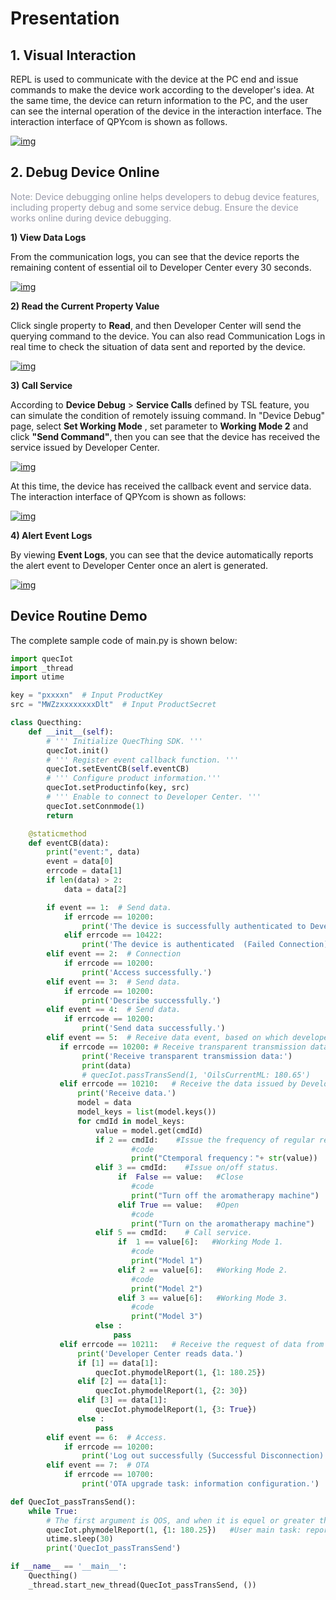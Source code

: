 # Presentation

## **1. Visual Interaction**

REPL is used to communicate with the device at the PC end and issue commands to make the device work according to the developer's idea.    At the same time, the device can return information to the PC, and the user can see the internal operation of the device in the interaction interface.     The interaction interface of QPYcom is shown as follows.


<a data-fancybox title="img" href="/en/deviceDevelop/wifi/speediness/resource/QuecPython/Speediness-QuecPython-09.png">![img](/en/deviceDevelop/wifi/speediness/resource/QuecPython/Speediness-QuecPython-09.png)</a>



## __2. Debug Device Online__

<font color=#999AAA >Note: Device debugging online helps developers to debug device features, including property debug and some service debug. Ensure the device works online during device debugging.</font>

__1) View Data Logs__

From the communication logs, you can see that the device reports the remaining content of essential oil to Developer Center every 30 seconds.

<a data-fancybox title="img" href="/en/deviceDevelop/wifi/speediness/resource/QuecPython/Speediness-QuecPython-10.png">![img](/en/deviceDevelop/wifi/speediness/resource/QuecPython/Speediness-QuecPython-10.png)</a>


__2) Read the Current Property Value__

Click single property to __Read__, and then Developer Center will send the querying command to the device. You can also read Communication Logs in real time to check the situation of data sent and reported by the device.

<a data-fancybox title="img" href="/en/deviceDevelop/wifi/speediness/resource/QuecPython/Speediness-QuecPython-11.png">![img](/en/deviceDevelop/wifi/speediness/resource/QuecPython/Speediness-QuecPython-11.png)</a>

__3) Call Service__

According to __Device Debug__ > __Service Calls__ defined by TSL feature, you can simulate the condition of remotely issuing command. In "Device Debug" page, select __Set Working Mode__ , set parameter to __Working Mode 2__ and click __"Send Command"__, then you can see that the device has received the service issued by Developer Center.

<a data-fancybox title="img" href="/en/deviceDevelop/wifi/speediness/resource/QuecPython/Speediness-QuecPython-12.png">![img](/en/deviceDevelop/wifi/speediness/resource/QuecPython/Speediness-QuecPython-12.png)</a>


At this time, the device has received the callback event and service data. The interaction interface of QPYcom is shown as follows:


<a data-fancybox title="img" href="/en/deviceDevelop/wifi/speediness/resource/QuecPython/Speediness-QuecPython-13.png">![img](/en/deviceDevelop/wifi/speediness/resource/QuecPython/Speediness-QuecPython-13.png)</a>


__4) Alert Event Logs__

By viewing __Event Logs__, you can see that the device automatically reports the alert event to Developer Center once an alert is generated.

<a data-fancybox title="img" href="/en/deviceDevelop/wifi/speediness/resource/QuecPython/Speediness-QuecPython-14.png">![img](/en/deviceDevelop/wifi/speediness/resource/QuecPython/Speediness-QuecPython-14.png)</a>

## **Device Routine Demo**

The complete sample code of main.py is shown below:

```py
import quecIot
import _thread
import utime

key = "pxxxxn"  # Input ProductKey
src = "MWZzxxxxxxxxDlt"  # Input ProductSecret

class Quecthing:
    def __init__(self):
        # ''' Initialize QuecThing SDK. '''
        quecIot.init()
        # ''' Register event callback function. '''
        quecIot.setEventCB(self.eventCB)
        # ''' Configure product information.'''
        quecIot.setProductinfo(key, src)
        # ''' Enable to connect to Developer Center. '''
        quecIot.setConnmode(1)
        return

    @staticmethod
    def eventCB(data):
        print("event:", data)
        event = data[0]
        errcode = data[1]
        if len(data) > 2:
            data = data[2]

        if event == 1:  # Send data.
            if errcode == 10200:
                print('The device is successfully authenticated to Developer Center.')
            elif errcode == 10422:
                print('The device is authenticated  (Failed Connection).')
        elif event == 2:  # Connection
            if errcode == 10200:
                print('Access successfully.')
        elif event == 3:  # Send data.
            if errcode == 10200:
                print('Describe successfully.')
        elif event == 4:  # Send data.
            if errcode == 10200:
                print('Send data successfully.')
        elif event == 5:  # Receive data event, based on which developers can implement the downlink business logic.
           if errcode == 10200: # Receive transparent transmission data.
                print('Receive transparent transmission data:')
                print(data)
                # quecIot.passTransSend(1, 'OilsCurrentML: 180.65')
           elif errcode == 10210:   # Receive the data issued by Developer Center.
               print('Receive data.')
               model = data
               model_keys = list(model.keys())
               for cmdId in model_keys:
                   value = model.get(cmdId)
                   if 2 == cmdId:    #Issue the frequency of regular reporting.
                           #code
                           print("Ctemporal frequency："+ str(value)) 
                   elif 3 == cmdId:    #Issue on/off status.
                        if  False == value:   #Close
                           #code
                           print("Turn off the aromatherapy machine") 
                        elif True == value:   #Open
                           #code
                           print("Turn on the aromatherapy machine") 
                   elif 5 == cmdId:    # Call service.                     
                        if  1 == value[6]:   #Working Mode 1.
                           #code
                           print("Model 1") 
                        elif 2 == value[6]:   #Working Mode 2.
                           #code
                           print("Model 2") 
                        elif 3 == value[6]:   #Working Mode 3.
                           #code
                           print("Model 3") 
                   else :
                       pass
           elif errcode == 10211:   # Receive the request of data from Developer Center.
               print('Developer Center reads data.')
               if [1] == data[1]:
                   quecIot.phymodelReport(1, {1: 180.25})
               elif [2] == data[1]:
                   quecIot.phymodelReport(1, {2: 30})  
               elif [3] == data[1]:
                   quecIot.phymodelReport(1, {3: True})
               else :
                   pass
        elif event == 6:  # Access.
            if errcode == 10200:
                print('Log out successfully (Successful Disconnection).')
        elif event == 7:  # OTA
            if errcode == 10700:
                print('OTA upgrade task: information configuration.')

def QuecIot_passTransSend():
    while True:
        # The first argument is QOS, and when it is equel or greater than 1, there will be event callback response.
        quecIot.phymodelReport(1, {1: 180.25})   #User main task: reporting the remaining content of essential oil every 30 seconds.
        utime.sleep(30)
        print('QuecIot_passTransSend')

if __name__ == '__main__':
    Quecthing()
    _thread.start_new_thread(QuecIot_passTransSend, ())
```